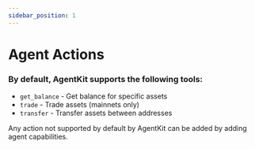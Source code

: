 ```yaml
---
sidebar_position: 1
---
```


# Agent Actions

### By default, AgentKit supports the following tools:

- `get_balance` - Get balance for specific assets
- `trade` - Trade assets (mainnets only)
- `transfer` - Transfer assets between addresses

Any action not supported by default by AgentKit can be added by adding agent capabilities.
